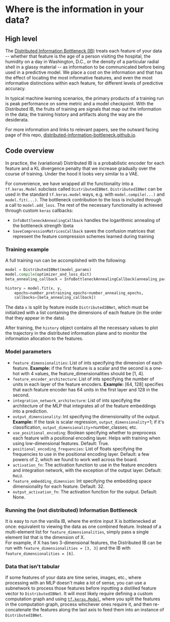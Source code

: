 # Where is the information in your data?

## High level
The [Distributed Information Bottleneck (IB)](https://distributed-information-bottleneck.github.io) treats each feature of your data -- whether that feature is the age of a person visiting the hospital, the humidity on a day in Washington, D.C., or the density of a particular radial shell in a glassy material -- as information to be communicated before being used in a predictive model.  We place a cost on the information and that has the effect of locating the most informative features, and even the most informative distinctions within each feature, for different levels of predictive accuracy.

In typical machine learning scenarios, the primary products of a training run is peak performance on some metric and a model checkpoint. With the Distributed IB, the fruits of training are signals that map out the information in the data; the training history and artifacts along the way are the desiderata.

For more information and links to relevant papers, see the outward facing page of this repo, [distributed-information-bottleneck.github.io](https://distributed-information-bottleneck.github.io).

## Code overview
In practice, the (variational) Distributed IB is a probabilistic encoder for each feature and a KL divergence penalty that we increase gradually over the course of training.
Under the hood it looks very similar to a VAE.

For convenience, we have wrapped all the functionality into a `tf.keras.Model` subclass called `DistributedIBNet`. 
`DistributedIBNet` can be used in the standard `tf.keras.model` ways, e.g. with `model.compile(...)` and `model.fit(...)`. 
The bottleneck contribution to the loss is included through a call to `model.add_loss`.
The rest of the necessary functionality is achieved through custom `keras` callbacks:
- `InfoBottleneckAnnealingCallback` handles the logarithmic annealing of the bottleneck strength \beta
- `SaveCompressionMatricesCallback` saves the confusion matrices that represent the feature compression schemes learned during training

### Training example
A full training run can be accomplished with the following:
```python
model = DistributedIBNet(model_params)
model.compile(optimizer_and_loss_dict)
beta_annealing_callback = InfoBottleneckAnnealingCallback(annealing_params)

history = model.fit(x, y, 
	epochs=number_pretraining_epochs+number_annealing_epochs,
	callbacks=[beta_annealing_callback])
```

The data `x` is split by feature inside `DistributedIBNet`, which must be initialized with a list containing the dimensions of each feature (in the order that they appear in the data).

After training, the `history` object contains all the necessary values to plot the trajectory in the distributed information plane and to monitor the information allocation to the features.

### Model parameters

- `feature_dimensionalities`: List of ints specifying the dimension of each feature.
      **Example:** if the first feature is a scalar and the second is a one-hot with 4 values, 
      the feature_dimensionalities should be [1, 4].
- `feature_encoder_architecture`: List of ints specifying the number of units in each layer of the 
      feature encoders. **Example:** [64, 128] specifies that each feature encoder has 64 units in 
      the first layer and 128 in the second.
- `integration_network_architecture`: List of ints specifying the architecture of the MLP that
      integrates all of the feature embeddings into a prediction.
- `output_dimensionality`: Int specifying the dimensionality of the output. **Example:** If the task is 
      scalar regression, `output_dimensionality`=1; if it's classification, 
      `output_dimensionality`=number_classes; etc.
- `use_positional_encoding`: Boolean specifying whether to preprocess each feature with a 
      positional encoding layer.  Helps with training when using low-dimensional features.
      Default: True.
- `positional_encoding_frequencies`: List of floats specifying the frequencies to use in the
      positional encoding layer.
      Default: a few powers of 2, which we found to work well across the board.
- `activation_fn`: The activation function to use in the feature encoders and integration
      network, with the exception of the output layer.
      Default: `ReLU`.
- `feature_embedding_dimension`: Int specifying the embedding space dimensionality for each
      feature. 
      Default: 32.
- `output_activation_fn`: The activation function for the output. 
      Default: None.

### Running the (not distributed) Information Bottleneck
It is easy to run the vanilla IB, where the entire input X is bottlenecked at once: equivalent to viewing the data as one combined feature.
Instead of a multi-element list for `feature_dimensionalities`, simply pass a single element list that is the dimension of X.  
For example, if X has two 3-dimensional features, the Distributed IB can be run with `feature_dimensionalities = [3, 3]` and the IB with `feature_dimensionalities = [6]`.

### Data that isn't tabular
If some features of your data are time series, images, etc., where processing with an MLP doesn't make a lot of sense, you can use a subnetwork to process those features before inputting a distilled feature vector to `DistributedIBNet`.  It will most likely require defining a custom computation graph and using [`tf.keras.Model`](https://www.tensorflow.org/api_docs/python/tf/keras/Model), where you split the features in the computation graph, process whichever ones require it, and then re-concatenate the features along the last axis to feed them into an instance of `DistributedIBNet`.